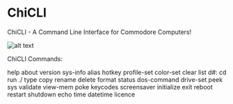 # ChiCLI
ChiCLI - A Command Line Interface for Commodore Computers!

![alt text](https://raw.githubusercontent.com/chironb/ChiCLI/main/ChiCLI_Screenshot.png?raw=true)

ChiCLI Commands:

help   about    version     sys-info
alias  hotkey   profile-set color-set
clear  list     d#:   cd    run   ./
type   copy     rename      delete
format status   dos-command drive-set
peek   sys      validate    view-mem
poke   keycodes screensaver initialize
exit   reboot   restart     shutdown
echo   time     datetime    licence


